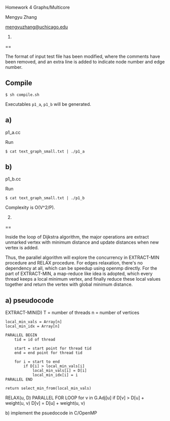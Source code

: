 Homework 4
Graphs/Multicore

Mengyu Zhang

mengyuzhang@uchicago.edu

1. 
==

The format of input test file has been modified, where the comments have been removed, and an extra line is added to indicate node number and edge number. 

Compile
-------

```
$ sh compile.sh
```

Executables `p1_a`, `p1_b` will be generated. 

a)
--

p1_a.cc

Run 

```
$ cat text_graph_small.txt | ./p1_a 
```

b)
--

p1_b.cc

Run 

```
$ cat text_graph_small.txt | ./p1_b
```

Complexity is O(V^2/P). 

2. 
==

Inside the loop of Dijkstra algorithm, the major operations are extract unmarked vertex with minimum distance and update distances when new vertex is added. 

Thus, the parallel algorithm will explore the concurrency in EXTRACT-MIN procedure and RELAX procedure. For edges relaxation, there's no dependency at all, which can be speedup using openmp directly. For the part of EXTRACT-MIN, a map-reduce like idea is adopted, which every thread keeps a local minimum vertex, and finally reduce these local values together and return the vertex with global minimum distance. 

a) pseudocode
-------------

EXTRACT-MIN(D) 
    T = number of threads
    n = number of vertices 

    local_min_vals = Array[n] 
    local_min_idx = Array[n] 

    PARALLEL BEGIN    
        tid = id of thread 

        start = start point for thread tid 
        end = end point for thread tid 

        for i = start to end
            if D[i] > local_min_vals[i]
                local_min_vals[i] = D[i]
                local_min_idx[i] = i
    PARALLEL END

    return select_min_from(local_min_vals)    

RELAX(u, D) 
    PARALLEL FOR LOOP 
    for v in G.Adj[u]
        if D[v] > D[u] + weight(u, v) 
            D[v] = D[u] + weight(u, v)

b) implement the psuedocode in C/OpenMP

